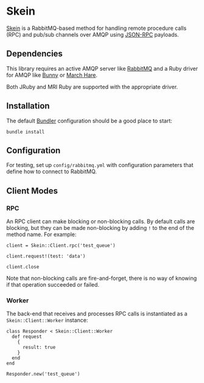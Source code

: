 # Skein

[Skein](https://en.wikipedia.org/wiki/V_formation) is a RabbitMQ-based method
for handling remote procedure calls (RPC) and pub/sub channels over AMQP using
[JSON-RPC](http://json-rpc.org) payloads.

## Dependencies

This library requires an active AMQP server like [RabbitMQ](http://rabbitmq.com)
and a Ruby driver for AMQP like [Bunny](http://rubybunny.info) or
[March Hare](http://rubymarchhare.info).

Both JRuby and MRI Ruby are supported with the appropriate driver.

## Installation

The default [Bundler](http://bundler.io) configuration should be a good place
to start:

    bundle install

## Configuration

For testing, set up `config/rabbitmq.yml` with configuration parameters that
define how to connect to RabbitMQ.

## Client Modes

### RPC

An RPC client can make blocking or non-blocking calls. By default calls are
blocking, but they can be made non-blocking by adding `!` to the end of the
method name. For example:

    client = Skein::Client.rpc('test_queue')

    client.request!(test: 'data')

    client.close

Note that non-blocking calls are fire-and-forget, there is no way of knowing
if that operation succeeded or failed.

### Worker

The back-end that receives and processes RPC calls is instantiated as
a `Skein::Client::Worker` instance:

    class Responder < Skein::Client::Worker
      def request
        {
          result: true
        }
      end
    end

    Responder.new('test_queue')
